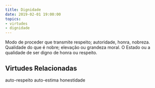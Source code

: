 ```yaml
---
title: Dignidade
date: 2019-02-01 19:00:00
topics: 
- virtudes
- dignidade
---
```


Modo de proceder que transmite respeito; autoridade, honra, nobreza.
Qualidade do que é nobre; elevação ou grandeza moral.
O Estado ou a qualidade de ser digno de honra ou respeito.

## Virtudes Relacionadas
auto-respeito
auto-estima
honestidade
